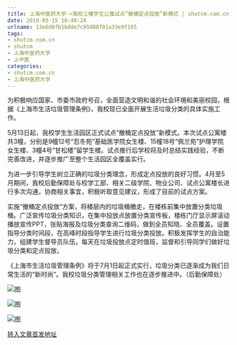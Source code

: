 ```yaml
---
title: 上海中医药大学->我校三幢学生公寓试点“撤桶定点投放”新模式 | shutcm.com.cn
date: 2019-05-15 18:40:24
urlname: 13e6d8fb1bdde7c95008f01a33e9f165
tags: 
- shutcm.com.cn
- shutcm
- 上海中医药大学
- 上中医
categories:
- shutcm.com.cn
- 上海中医药大学
---
```



为积极响应国家、市委市政府号召，全面营造文明和谐的社会环境和美丽校园，根据《上海市生活垃圾管理条例》，我校现已全面开展生活垃圾分类的具体实施工作。

5月13日起，我校学生生活园区正式试点“撤桶定点投放”新模式。本次试点公寓楼共3幢，分别是9幢12号“忍冬苑”基础医学院女生楼、15幢18号“佩兰苑”护理学院女生楼、3幢4号“甘松楼”留学生楼。试点推行后学校将及时总结实践经验，不断完善改进，并逐步推广至整个生活园区全覆盖实行。

为进一步引导学生树立正确的垃圾分类理念，形成定点投放的良好习惯。4月至5月期间，我校后勤保障处与校学工部、相关二级学院、物业公司、试点公寓楼长进行多次沟通，协商相关事宜，积极听取意见建议，形成了目前的试点方案。

实施“撤桶定点投放”方案，将楼层内的垃圾桶撤走，在楼栋前集中放置分类垃圾桶。广泛宣传垃圾分类知识，在集中投放点放置分类宣传板，楼栋门厅显示屏滚动播放宣传PPT，张贴海报及垃圾分类查询二维码，做到全员知晓、全员覆盖。设置指导分类时间段，在高峰时段指导学生进行垃圾分类投放。积极发挥学生的自治能力，组建学生督导员队伍，每天在垃圾投放点定时值班，监督和引导同学们做好垃圾分类和定点投放。

《上海市生活垃圾管理条例》将于7月1日起正式实行，垃圾分类已逐渐成为我们日常生活的“新时尚”。我校垃圾分类管理相关工作也在逐步推进中。（后勤保障处）



![图](http://www.shutcm.edu.cn/_upload/article/images/d9/2c/c5972d6648668b1f2c2427e6437c/00b076f0-65b4-41b7-b509-09e389efe319.jpg)

![图](http://www.shutcm.edu.cn/_upload/article/images/d9/2c/c5972d6648668b1f2c2427e6437c/88986297-011b-4155-a015-6ab83c8abbb0.jpg)

![图](http://www.shutcm.edu.cn/_upload/article/images/d9/2c/c5972d6648668b1f2c2427e6437c/55c60297-c6b6-4e04-891b-f1a66605e389.jpg)

[转入文章首发地址](http://www.shutcm.edu.cn/2019/0515/c973a104374/page.htm)